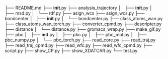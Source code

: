 ├── README.md
├── __init__.py
├── analysis_trajectory
│   ├── __init__.py
│   ├── msd.py
│   └── rdf.py
├── asign_wcs
├── asign_wcs.py
├── bondcenter
│   ├── __init__.py
│   └── bondcenter.py
├── class_atoms_wan.py
├── class_atoms_wan_torch.py
├── converter_cpmd.py
├── descripter.py
├── distance
│   └── distance.py
├── gromacs_wrap.py
├── make_gif.py
├── pbc
│   ├── __init__.py
│   ├── pbc.py
│   ├── pbc_mol.py
│   ├── pbc_numpy.py
│   └── pbc_torch.py
├── read_core.py
├── read_traj.py
├── read_traj_cpmd.py
├── read_wfc.py
├── read_wfc_cpmd.py
├── script.py
├── show_CP.py
├── show_XDATCAR.py
└── test.py